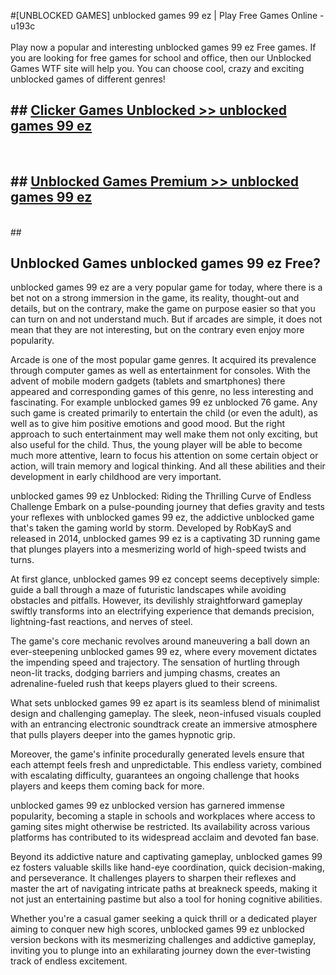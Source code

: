 #[UNBLOCKED GAMES] unblocked games 99 ez | Play Free Games Online - u193c <br>
<br>
Play now a popular and interesting unblocked games 99 ez Free games. If you are looking for free games for school and office, then our Unblocked Games WTF site will help you. You can choose cool, crazy and exciting unblocked games of different genres!


## ##  [Clicker Games Unblocked >> unblocked games 99 ez](http://freeplayer.one?title=unblocked_games_99_ez&ref=22)
  <br>

##  ## [Unblocked Games Premium >> unblocked games 99 ez](http://freeplayer.one?title=unblocked_games_99_ez&ref=22)
  <br>
  ##



## Unblocked Games unblocked games 99 ez Free?

unblocked games 99 ez are a very popular game for today, where there is a bet not on a strong immersion in the game, its reality, thought-out and details, but on the contrary, make the game on purpose easier so that you can turn on and not understand much. But if arcades are simple, it does not mean that they are not interesting, but on the contrary even enjoy more popularity.

Arcade is one of the most popular game genres. It acquired its prevalence through computer games as well as entertainment for consoles. With the advent of mobile modern gadgets (tablets and smartphones) there appeared and corresponding games of this genre, no less interesting and fascinating. For example unblocked games 99 ez unblocked 76 game. Any such game is created primarily to entertain the child (or even the adult), as well as to give him positive emotions and good mood. But the right approach to such entertainment may well make them not only exciting, but also useful for the child. Thus, the young player will be able to become much more attentive, learn to focus his attention on some certain object or action, will train memory and logical thinking. And all these abilities and their development in early childhood are very important.

unblocked games 99 ez Unblocked: Riding the Thrilling Curve of Endless Challenge
Embark on a pulse-pounding journey that defies gravity and tests your reflexes with unblocked games 99 ez, the addictive unblocked game that's taken the gaming world by storm. Developed by RobKayS and released in 2014, unblocked games 99 ez is a captivating 3D running game that plunges players into a mesmerizing world of high-speed twists and turns.

At first glance, unblocked games 99 ez concept seems deceptively simple: guide a ball through a maze of futuristic landscapes while avoiding obstacles and pitfalls. However, its devilishly straightforward gameplay swiftly transforms into an electrifying experience that demands precision, lightning-fast reactions, and nerves of steel.

The game's core mechanic revolves around maneuvering a ball down an ever-steepening unblocked games 99 ez, where every movement dictates the impending speed and trajectory. The sensation of hurtling through neon-lit tracks, dodging barriers and jumping chasms, creates an adrenaline-fueled rush that keeps players glued to their screens.

What sets unblocked games 99 ez apart is its seamless blend of minimalist design and challenging gameplay. The sleek, neon-infused visuals coupled with an entrancing electronic soundtrack create an immersive atmosphere that pulls players deeper into the games hypnotic grip.

Moreover, the game's infinite procedurally generated levels ensure that each attempt feels fresh and unpredictable. This endless variety, combined with escalating difficulty, guarantees an ongoing challenge that hooks players and keeps them coming back for more.

unblocked games 99 ez unblocked version has garnered immense popularity, becoming a staple in schools and workplaces where access to gaming sites might otherwise be restricted. Its availability across various platforms has contributed to its widespread acclaim and devoted fan base.

Beyond its addictive nature and captivating gameplay, unblocked games 99 ez fosters valuable skills like hand-eye coordination, quick decision-making, and perseverance. It challenges players to sharpen their reflexes and master the art of navigating intricate paths at breakneck speeds, making it not just an entertaining pastime but also a tool for honing cognitive abilities.

Whether you're a casual gamer seeking a quick thrill or a dedicated player aiming to conquer new high scores, unblocked games 99 ez unblocked version beckons with its mesmerizing challenges and addictive gameplay, inviting you to plunge into an exhilarating journey down the ever-twisting track of endless excitement.